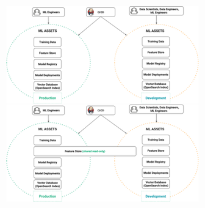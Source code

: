 

<img src="/assets/images/concepts/projects/projects-simple.svg">


<img src="/assets/images/concepts/projects/projects-sharing.svg">
